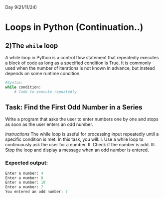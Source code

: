 Day 9(21/11/24)

# Loops in Python (Continuation..)

## 2)The `while` loop

A while loop in Python is a control flow statement that repeatedly executes a block of code as long as a specified condition is True. 
It is commonly used when the number of iterations is not known in advance, but instead depends on some runtime condition.
```python
#Syntax:
while condition:
    # Code to execute repeatedly
```
## Task: Find the First Odd Number in a Series

Write a program that asks the user to enter numbers one by one and stops as soon as the user enters an odd number. 

*Instructions*
The while loop is useful for processing input repeatedly until a specific condition is met. In this task, you will:
Ⅰ. Use a while loop to continuously ask the user for a number.
Ⅱ. Check if the number is odd.
Ⅲ. Stop the loop and display a message when an odd number is entered.


### Expected output:
```python
Enter a number: 4
Enter a number: 8
Enter a number: 10
Enter a number: 7
You entered an odd number: 7
```
